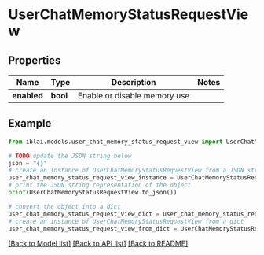 # UserChatMemoryStatusRequestView


## Properties

Name | Type | Description | Notes
------------ | ------------- | ------------- | -------------
**enabled** | **bool** | Enable or disable memory use | 

## Example

```python
from iblai.models.user_chat_memory_status_request_view import UserChatMemoryStatusRequestView

# TODO update the JSON string below
json = "{}"
# create an instance of UserChatMemoryStatusRequestView from a JSON string
user_chat_memory_status_request_view_instance = UserChatMemoryStatusRequestView.from_json(json)
# print the JSON string representation of the object
print(UserChatMemoryStatusRequestView.to_json())

# convert the object into a dict
user_chat_memory_status_request_view_dict = user_chat_memory_status_request_view_instance.to_dict()
# create an instance of UserChatMemoryStatusRequestView from a dict
user_chat_memory_status_request_view_from_dict = UserChatMemoryStatusRequestView.from_dict(user_chat_memory_status_request_view_dict)
```
[[Back to Model list]](../README.md#documentation-for-models) [[Back to API list]](../README.md#documentation-for-api-endpoints) [[Back to README]](../README.md)


